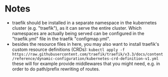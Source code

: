 # Notes

- traefik should be installed in a separate namespace in the kubernetes cluster (e.g. "traefik"),
  as it can serve the entire cluster. Which namespaces are actually being served can be configured
  in the "traefik.yml" file in the traefik "configmap.yml".
- besides the resource files in here, you may also want to install traefik's custom resource
  definitions (CRDs):
  `kubectl apply -f https://raw.githubusercontent.com/traefik/traefik/v3.3/docs/content/reference/dynamic-configuration/kubernetes-crd-definition-v1.yml`
  these will for example provide middlewares that you might need, e.g. in order to do path/prefix
  rewriting of routes.

